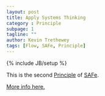```yaml
---
layout: post
title: Apply Systems Thinking
category : Principle
subpage: 1
tagline: ""
author: Kevin Trethewey
tags: [Flow, SAFe, Principle]
---
```

{% include JB/setup %}

This is the second [Principle](/principles.html) of [SAFe](/archetype/SAFe).

[More info here.](http://scaledagileframework.com/apply-systems-thinking/)



